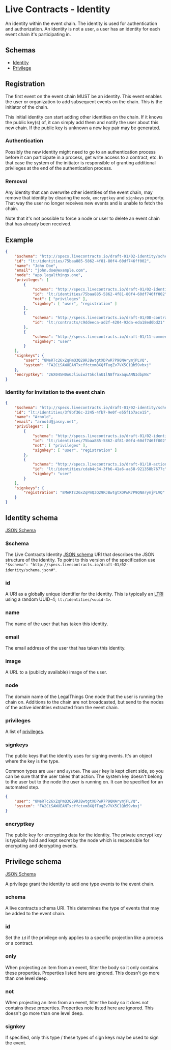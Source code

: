 # Live Contracts - Identity

An identity within the event chain. The identity is used for authentication and authorization. An identity is not a
user, a user has an identity for each event chain it's participating in.

## Schemas

* [Identity](#identity-schema)
* [Privilege](#privilege-schema)

## Registration

The first event on the event chain MUST be an identity. This event enables the user or organization to add subsequent
events on the chain. This is the initiator of the chain.

This initial identity can start adding other identities on the chain. If it knows the public key(s) of, it can simply
add them and notify the user about this new chain. If the public key is unknown a new key pair may be generated.

### Authentication

Possibly the new identity might need to go to an authentication process before it can participate in a process, get
write access to a contract, etc. In that case the system of the initiator is responsible of granting additional
privileges at the end of the authentication process.

### Removal

Any identity that can overwrite other identities of the event chain, may remove that identity by clearing the
`node`, `encryptkey` and `signkeys` property. That way the user no longer receives new events and is unable to fetch
the chain.

Note that it's not possible to force a node or user to delete an event chain that has already been received.

## Example

```json
{
    "$schema": "http://specs.livecontracts.io/draft-01/02-identity/schema.json#",
    "id": "lt:/identities/75baa885-5862-4f81-80f4-60df746ff002",
    "name": "John Doe",
    "email": "john.doe@example.com",
    "node": "app.legalthings.one",
    "privileges": [
        {
            "schema": "http://specs.livecontracts.io/draft-01/02-identity/schema.json#",
            "id": "lt:/identities/75baa885-5862-4f81-80f4-60df746ff002",
            "not": [ "privileges" ],
            "signkey": [ "user", "registration" ]
        },
        {
            "schema": "http://specs.livecontracts.io/draft-01/08-contract/schema.json#",
            "id": "lt:/contracts/c9ddeeca-ad2f-4204-92da-eda18ed0bd21"
        },
        {
            "schema": "http://specs.livecontracts.io/draft-01/11-comment/schema.json#",
            "signkey": "user"
        }
    ],
    "signkeys": {
        "user": "8MeRTc26xZqPmQ3Q29RJBwtgtXDPwR7P9QNArymjPLVQ",
        "system": "FA2CiSAWUEANTxcffctxm8XQfTugZv7VX5C1Qb59vbxj"
    },
    "encryptkey": "26X04SH0o6JliuiwzT5kclnU1lN8fYaxaquANNIdbpNx"
}
```

### Identity for invitation to the event chain

```json
{
    "$schema": "http://specs.livecontracts.io/draft-01/02-identity/schema.json#",
    "id": "lt:/identities/3f9bf36c-2245-4fb7-9e0f-e55f1b7ace15",
    "name": "Arnold",
    "email": "arnold@jasny.net",
    "privileges": [
        {
            "schema": "http://specs.livecontracts.io/draft-01/02-identity/schema.json#",
            "id": "lt:/identities/75baa885-5862-4f81-80f4-60df746ff002",
            "not": [ "privileges" ],
            "signkey": [ "user", "registration" ]
        },
        {
            "schema": "http://specs.livecontracts.io/draft-01/10-action/schema.json#",
            "id": "lt:/identities/cdab4c34-3fb6-41a6-aa58-921358b7677c",
            "signkey": "user"
        }
    ],
    "signkeys": {
        "registration": "8MeRTc26xZqPmQ3Q29RJBwtgtXDPwR7P9QNArymjPLVQ"
    }
}
```

## Identity schema

[JSON Schema](http://specs.livecontracts.io/draft-01/02-identity/schema.json#)

### $schema

The Live Contracts Identity [JSON schema](http://json-schema.org) URI that describes the JSON structure of the identity.
To point to this version of the specification use `"$schema": "http://specs.livecontracts.io/draft-01/02-identity/schema.json#"`.

### id

A URI as a globally unique identifier for the identity. This is typically an [LTRI](http://specs.livecontracts.io/draft-01/00-ltri/)
using a random UUID-4; `lt:/identities/<uuid-4>`.

### name

The name of the user that has taken this identity.

### email

The email address of the user that has taken this identity.

### image

A URL to a (publicly available) image of the user.

### node

The domain name of the LegalThings One node that the user is running the chain on. Additions to the chain are not
broadcasted, but send to the nodes of the active identities extracted from the event chain.

### privileges

A list of [privileges](#privilege).

### signkeys

The public keys that the identity uses for signing events. It's an object where the key is the type.

Common types are `user` and `system`. The `user` key is kept client side, so you can be sure that the user takes that
action. The system key doesn't belong to the user but to the node the user is running on. It can be specified for an
automated step.

```json
{
    "user": "8MeRTc26xZqPmQ3Q29RJBwtgtXDPwR7P9QNArymjPLVQ",
    "system": "FA2CiSAWUEANTxcffctxm8XQfTugZv7VX5C1Qb59vbxj"
}
```

### encryptkey

The public key for encrypting data for the identity. The private encrypt key is typically hold and kept secret by the
node which is responsible for encrypting and decrypting events.

## Privilege schema

[JSON Schema](http://specs.livecontracts.io/draft-01/02-identity/schema.json#privilege)

A privilege grant the identity to add one type events to the event chain.

### schema

A live contracts schema URI. This determines the type of events that may be added to the event chain.

### id

Set the `id` if the privilege only applies to a specific projection like a process or a contract.

### only

When projecting an item from an event, filter the body so it only contains these properties. Properties listed here
are ignored. This doesn't go more than one level deep.

### not

When projecting an item from an event, filter the body so it does not contains these properties. Properties note listed
here are ignored. This doesn't go more than one level deep.

### signkey

If specified, only this type / these types of sign keys may be used to sign the event.
